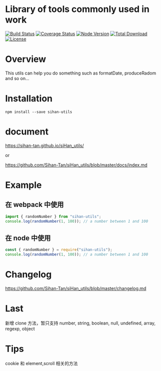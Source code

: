 # Library of tools commonly used in work

[![Build Status](https://travis-ci.org/Sihan-Tan/siHan_utils.svg?branch=master)](https://travis-ci.org/github/Sihan-Tan/siHan_utils)
[![Coverage Status](https://coveralls.io/repos/github/Sihan-Tan/siHan_utils/badge.svg)](https://coveralls.io/github/Sihan-Tan/siHan_utils)
[![Node Version](https://img.shields.io/node/v/sihan-utils)](https://img.shields.io/node/v/sihan-utils)
[![Total Download](https://img.shields.io/npm/dt/sihan-utils)](https://npmcharts.com/compare/sihan-utils)
[![License](https://img.shields.io/badge/license-MIT-brightgreen.svg)](https://github.com/Sihan-Tan/siHan_utils/blob/master/LICENSE)

# Overview

This utils can help you do something such as formatDate, produceRadom and so on...

# Installation

`npm install --save sihan-utils`

# document

https://sihan-tan.github.io/siHan_utils/

or

https://github.com/Sihan-Tan/siHan_utils/blob/master/docs/index.md

# Example

## 在 webpack 中使用

```javascript
import { randomNumber } from "sihan-utils";
console.log(randomNumber(1, 100)); // a number between 1 and 100
```

## 在 node 中使用

```javascript
const { randomNumber } = require("sihan-utils");
console.log(randomNumber(1, 100)); // a number between 1 and 100
```

# Changelog

https://github.com/Sihan-Tan/siHan_utils/blob/master/changelog.md

# Last

新增 clone 方法，暂只支持 number, string, boolean, null, undefined, array, regexp, object

# Tips

cookie 和 element,scroll 相关的方法
